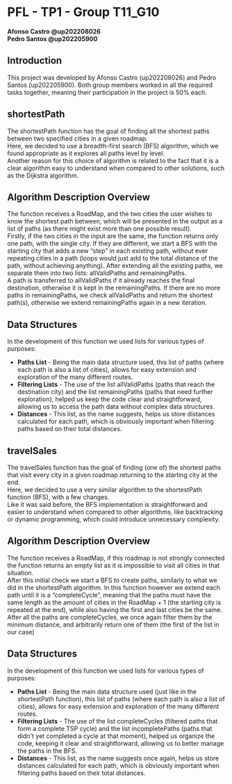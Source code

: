 # PFL - TP1 - Group T11\_G10

**Afonso Castro @up202208026**  
**Pedro Santos @up202205900**


## **Introduction**

This project was developed by Afonso Castro (up202208026) and Pedro Santos (up202205900). Both group members worked in all the required tasks together, meaning their participation in the project is 50% each. 

## **shortestPath**

The shortestPath function has the goal of finding all the shortest paths between two specified cities in a given roadmap.  
Here, we decided to use a breadth-first search (BFS) algorithm, which we found appropriate as it explores all paths level by level.  
	Another reason for this choice of algorithm is related to the fact that it is a clear algorithm easy to understand when compared to other solutions, such as the  Dijkstra algorithm. 

## **Algorithm Description Overview**

						  
The function receives a RoadMap, and the two cities the user wishes to know the shortest path between, which will be presented in the output as a list of paths (as there might exist more than one possible result).  
Firstly, if the two cities in the input are the same, the function returns only one path, with the single city. If they are different, we start a BFS with the starting city that adds a new “step” in each existing path, without ever repeating cities in a path (loops would just add to the total distance of the path, without achieving anything). After extending all the existing paths, we separate them into two lists: allValidPaths and remainingPaths.  
A path is transferred to allValidPaths if it already reaches the final destination, otherwise it is kept in the remainingPaths. If there are no more paths in remainingPaths, we check allValidPaths and return the shortest path(s), otherwise we extend remainingPaths again in a new iteration.

## **Data Structures** 

In the development of this function we used lists for various types of purposes:

* **Paths List** \- Being the main data structure used, this list of paths (where each path is also a list of cities), allows for easy extension and exploration of the many different routes.  
* **Filtering Lists** \- The use of the list allValidPaths (paths that reach the destination city) and the list remainingPaths (paths that need further exploration), helped us keep the code clear and straightforward, allowing us to access the path data without complex data structures.  
* **Distances** \- This list, as the name suggests, helps us store distances calculated for each path, which is obviously important when filtering paths based on their total distances.

## **travelSales**

The travelSales function has the goal of finding (one of) the shortest paths that visit every city in a given roadmap returning to the starting city at the end.  
Here, we decided to use a very similar algorithm to the shortestPath function (BFS), with a few changes.  
Like it was said before, the BFS implementation is straightforward and easier to understand when compared to other algorithms, like backtracking or dynamic programming, which could introduce unnecessary complexity.

## **Algorithm Description Overview**

						  
The function receives a RoadMap, if this roadmap is not strongly connected the function returns an empty list as it is impossible to visit all cities in that situation.  
After this initial check we start a BFS to create paths, similarly to what we did in the shortestPath algorithm. In this function however we extend each path until it is a “completeCycle”, meaning that the paths must have the same length as the amount of cities in the RoadMap \+ 1 (the starting city is repeated at the end), while also having the first and last cities be the same. After all the paths are completeCycles, we once again filter them by the minimum distance, and arbitrarily  return one of them (the first of the list in our case)

## **Data Structures**

In the development of this function we used lists for various types of purposes:

* **Paths List** \- Being the main data structure used (just like in the shortestPath function), this list of paths (where each path is also a list of cities), allows for easy extension and exploration of the many different routes.  
* **Filtering Lists** \- The use of the list completeCycles (filtered paths that form a complete TSP cycle) and the list incompletePaths (paths that didn't yet completed a cycle at that moment), helped us organize the code, keeping it clear and straightforward, allowing us to better manage the paths in the BFS.  
* **Distances** \- This list, as the name suggests once again, helps us store distances calculated for each path, which is obviously important when filtering paths based on their total distances.
